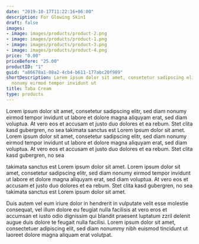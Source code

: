 ```yaml
---
date: "2019-10-17T11:22:16+06:00"
description: For Glowing Skin1
draft: false
images:
- image: images/products/product-2.png
- image: images/products/product-1.png
- image: images/products/product-3.png
- image: images/products/product-4.png
price: "0.00"
priceBefore: "25.00"
productID: "1"
guid: "a86678a1-08a2-4cb4-b611-177abc20f989"
shortDescription: Lorem ipsum dolor sit amet, consetetur sadipscing elitr, sed diam
  nonumy eirmod tempor invidunt ut
title: Taba Cream
type: products
---
```


Lorem ipsum dolor sit amet, consetetur sadipscing elitr, sed diam nonumy eirmod tempor invidunt ut labore et dolore magna aliquyam erat, sed diam voluptua. At vero eos et accusam et justo duo dolores et ea rebum. Stet clita kasd gubergren, no sea takimata sanctus est Lorem ipsum dolor sit amet. Lorem ipsum dolor sit amet, consetetur sadipscing elitr, sed diam nonumy eirmod tempor invidunt ut labore et dolore magna aliquyam erat, sed diam voluptua. At vero eos et accusam et justo duo dolores et ea rebum. Stet clita kasd gubergren, no sea 

takimata sanctus est Lorem ipsum dolor sit amet. Lorem ipsum dolor sit amet, consetetur sadipscing elitr, sed diam nonumy eirmod tempor invidunt ut labore et dolore magna aliquyam erat, sed diam voluptua. At vero eos et accusam et justo duo dolores et ea rebum. Stet clita kasd gubergren, no sea takimata sanctus est Lorem ipsum dolor sit amet.

Duis autem vel eum iriure dolor in hendrerit in vulputate velit esse molestie consequat, vel illum dolore eu feugiat nulla facilisis at vero eros et accumsan et iusto odio dignissim qui blandit praesent luptatum zzril delenit augue duis dolore te feugait nulla facilisi. Lorem ipsum dolor sit amet, consectetuer adipiscing elit, sed diam nonummy nibh euismod tincidunt ut laoreet dolore magna aliquam erat volutpat.

